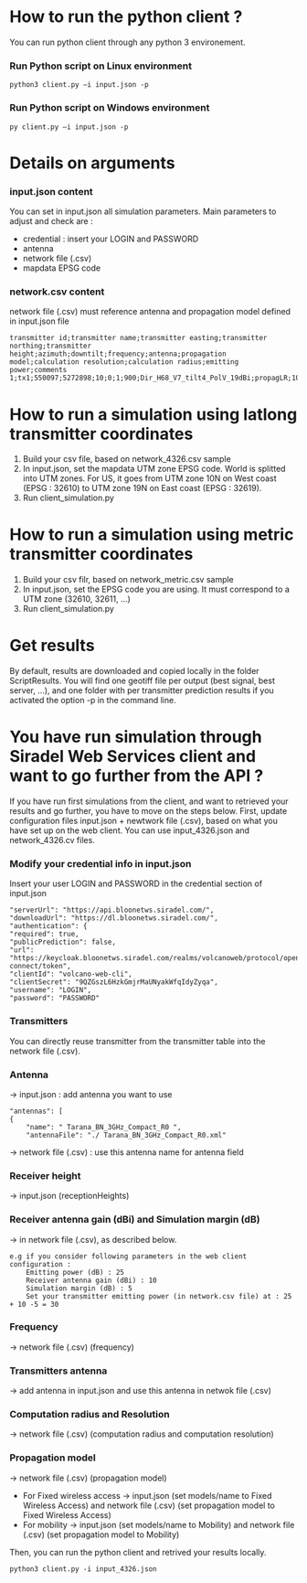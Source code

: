 # How to run the python client ?
You can run python client through any python 3 environement.

### Run Python script on Linux environment
    python3 client.py –i input.json -p
### Run Python script on Windows environment
    py client.py –i input.json -p
	
# Details on arguments

### input.json content
You can set in input.json all simulation parameters. Main parameters to adjust and check are :
- credential : insert your LOGIN and PASSWORD
- antenna
- network file (.csv)
- mapdata EPSG code
  
### network.csv content
network file (.csv) must reference antenna and propagation model defined in input.json file

	transmitter id;transmitter name;transmitter easting;transmitter northing;transmitter height;azimuth;downtilt;frequency;antenna;propagation model;calculation resolution;calculation radius;emitting power;comments
	1;tx1;550097;5272898;10;0;1;900;Dir_H68_V7_tilt4_PolV_19dBi;propagLR;10;2000;0;

# How to run a simulation using latlong transmitter coordinates
1. Build your csv file, based on network_4326.csv sample
2. In input.json, set the mapdata UTM zone EPSG code. World is splitted into UTM zones. For US, it goes from UTM zone 10N on West coast (EPSG : 32610) to UTM zone 19N on East coast (EPSG : 32619).	
3. Run client_simulation.py

# How to run a simulation using metric transmitter coordinates
1. Build your csv filr, based on network_metric.csv sample
2. In input.json, set the EPSG code you are using. It must correspond to a UTM zone (32610, 32611, ...)
3. Run client_simulation.py

# Get results
By default, results are downloaded and copied locally in the folder ScriptResults.
You will find one geotiff file per output (best signal, best server, ...), and one folder with per transmitter prediction results if you activated the option -p in the command line.

# You have run simulation through Siradel Web Services client and want to go further from the API ?
If you have run first simulations from the client, and want to retrieved your results and go further, you have to move on the steps below.
First, update configuration files input.json + newtwork file (.csv), based on what you have set up on the web client.
You can use input_4326.json and network_4326.cv files.

### Modify your credential info in input.json
Insert your user LOGIN and PASSWORD in the credential section of input.json

	"serverUrl": "https://api.bloonetws.siradel.com/",
	"downloadUrl": "https://dl.bloonetws.siradel.com/",
	"authentication": {
 	"required": true,
	"publicPrediction": false,
	"url": "https://keycloak.bloonetws.siradel.com/realms/volcanoweb/protocol/openid-connect/token",
	"clientId": "volcano-web-cli",
	"clientSecret": "9QZGszL6HzkGmjrMaUNyakWfqIdyZyqa",
	"username": "LOGIN",
	"password": "PASSWORD"

### Transmitters
You can directly reuse transmitter from the transmitter table into the network file (.csv).

### Antenna
-> input.json : add antenna you want to use

	"antennas": [
	{
		"name": " Tarana_BN_3GHz_Compact_R0 ",
		"antennaFile": "./ Tarana_BN_3GHz_Compact_R0.xml"

  -> network file (.csv) : use this antenna name for antenna field
  
### Receiver height  
-> input.json (receptionHeights)
### Receiver antenna gain (dBi) and Simulation margin (dB)
-> in network file (.csv), as described below.
  
	e.g if you consider following parameters in the web client configuration :
		Emitting power (dB) : 25
		Receiver antenna gain (dBi) : 10
		Simulation margin (dB) : 5
		Set your transmitter emitting power (in network.csv file) at : 25 + 10 -5 = 30

### Frequency
-> network file (.csv) (frequency)
### Transmitters antenna
-> add antenna in input.json and use this antenna in netwok file (.csv)
### Computation radius and Resolution
-> network file (.csv) (computation radius and computation resolution)
### Propagation model
-> network file (.csv) (propagation model)
- For Fixed wireless access -> input.json (set models/name to Fixed Wireless Access) and network file (.csv) (set propagation model to Fixed Wireless Access)
- For mobility -> input.json (set models/name to Mobility) and network file (.csv) (set propagation model to Mobility)

Then, you can run the python client and retrived your results locally.

	python3 client.py -i input_4326.json
